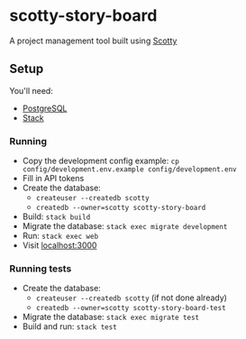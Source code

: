 # scotty-story-board

A project management tool built using [Scotty](https://github.com/scotty-web/scotty)

## Setup

You'll need:

* [PostgreSQL](https://www.postgresql.org/)
* [Stack](https://docs.haskellstack.org/en/stable/README/)

### Running

* Copy the development config example: `cp config/development.env.example config/development.env`
* Fill in API tokens
* Create the database:
  * `createuser --createdb scotty`
  * `createdb --owner=scotty scotty-story-board`
* Build: `stack build`
* Migrate the database: `stack exec migrate development`
* Run: `stack exec web`
* Visit [localhost:3000](http://localhost:3000)

### Running tests

* Create the database:
  * `createuser --createdb scotty` (if not done already)
  * `createdb --owner=scotty scotty-story-board-test`
* Migrate the database: `stack exec migrate test`
* Build and run: `stack test`

